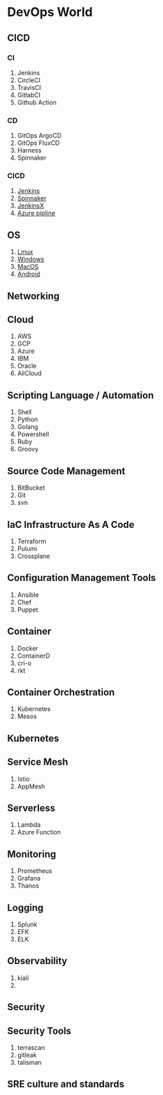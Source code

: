 # DevOps World

## CICD
  ### CI
  1. Jenkins
  2. CircleCI
  3. TravisCI
  4. GitlabCI
  5. Github Action

  ### CD
  1. GitOps ArgoCD
  2. GitOps FluxCD
  3. Harness
  4. Spinnaker

  ### CICD
  1. [Jenkins](#https://www.jenkins.io/)
  2. [Spinnaker](#https://spinnaker.io/)
  3. [JenkinsX](#https://jenkins-x.io/)
  4. [Azure pipline](#https://azure.microsoft.com/en-in/services/devops/pipelines/)

## OS
  1. [Linux](#https://www.linux.org)
  2. [Windows](#https://www.microsoft.com)
  3. [MacOS](#https://www.apple.com)
  4. [Android](#https://www.android.com)

## Networking

## Cloud
  1. AWS
  2. GCP
  3. Azure
  4. IBM
  5. Oracle
  6. AliCloud

## Scripting Language / Automation
   1. Shell
   2. Python
   3. Golang
   4. Powershell
   5. Ruby
   6. Groovy

## Source Code Management 
  1. BitBucket
  2. Git
  3. svn

## IaC Infrastructure As A Code
  1. Terraform
  2. Pulumi
  3. Crossplane

## Configuration Management Tools
  1. Ansible
  2. Chef
  3. Puppet

## Container
  1. Docker
  2. ContainerD
  3. cri-o
  4. rkt

## Container Orchestration 
  1. Kubernetes 
  2. Mesos
  
## Kubernetes 

## Service Mesh
  1. Istio
  2. AppMesh
 
## Serverless
  1. Lambda 
  2. Azure Function
 
## Monitoring
  1. Prometheus 
  2. Grafana
  3. Thanos

## Logging
  1. Splunk
  2. EFK
  3. ELK
  
## Observability
  1. kiali
  2. 
## Security
## Security Tools
  1. terrascan
  2. gitleak
  3. talisman

## SRE culture and standards 
